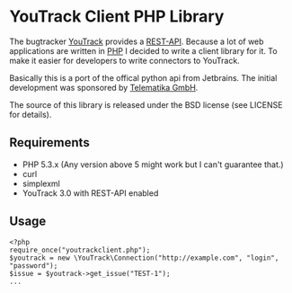 YouTrack Client PHP Library
===========================

The bugtracker [YouTrack](http://www.jetbrains.com/youtrack/) provides a [REST-API](http://confluence.jetbrains.net/display/YTD3/YouTrack+REST+API+Reference). Because a lot of web applications are written in [PHP](http://php.net) I decided to write a client library for it. To make it easier for developers to write connectors to YouTrack.

Basically this is a port of the offical python api from Jetbrains.
The initial development was sponsored by [Telematika GmbH](http://www.telematika.de).

The source of this library is released under the BSD license (see LICENSE for details).

Requirements
------------

* PHP 5.3.x (Any version above 5 might work but I can't guarantee that.)
* curl
* simplexml
* YouTrack 3.0 with REST-API enabled

Usage
-----

    <?php
    require_once("youtrackclient.php");
    $youtrack = new \YouTrack\Connection("http://example.com", "login", "password");
    $issue = $youtrack->get_issue("TEST-1");
    ...

